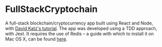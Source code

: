 # FullStackCryptochain

A full-stack blockchain/cryptocurrency app built using React and Node, with [David Katz's tutorial](https://www.udemy.com/build-blockchain-full-stack). The app was developed using a TDD approach, with Jest. It requires the use of Redis –  a guide with which to install it on Mac OS X, can be found [here](https://medium.com/@petehouston/install-and-config-redis-on-mac-os-x-via-homebrew-eb8df9a4f298).
